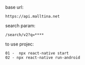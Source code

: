 
base url:

    https://api.malltina.net

search param: 

    /search/v2?q=****

to use projec:

    01 -  npx react-native start  
    02 - npx react-native run-android